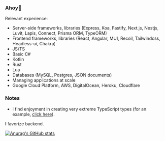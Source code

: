 ### Ahoy👋
Relevant experience: <br>
- Server-side frameworks, libraries (Express, Koa, Fastify, Next.js, Nestjs, Luvit, Lapis, Connect, Prisma ORM, TypeORM)
- Frontend frameworks, libraries (React, Angular, MUI, Recoil, Tailwindcss, Headless-ui, Chakra)
- JS/TS
- Basic C#
- Kotlin
- Rust
- Lua
- Databases (MySQL, Postgres, JSON documents)
- Managing applications at scale
- Google Cloud Platform, AWS, DigitalOcean, Heroku, Cloudflare
### Notes
- I find enjoyment in creating very extreme TypeScript types (for an example, [click here](https://github.com/wowjeeez/fivem-kv/blob/master/server/core/database.ts)).

I favorize backend. <br>

[![Anurag's GitHub stats](https://github-readme-stats.vercel.app/api?username=wowjeeez&count_private=true&show_icons=true&theme=radical)](https://github.com/anuraghazra/github-readme-stats) <br>
